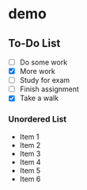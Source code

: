 # demo

## To-Do List
- [ ] Do some work
- [X] More work
- [ ] Study for exam
- [ ] Finish assignment
- [X] Take a walk

### Unordered List

- Item 1
- Item 2
- Item 3
- Item 4
- Item 5
- Item 6
